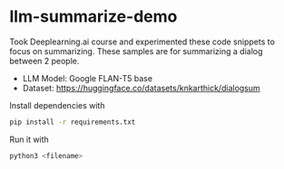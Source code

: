 # llm-summarize-demo

Took Deeplearning.ai course and experimented these code snippets to focus on summarizing. These samples are for summarizing a dialog between 2 people.

* LLM Model: Google FLAN-T5 base
* Dataset: <https://huggingface.co/datasets/knkarthick/dialogsum>

Install dependencies with

```sh
pip install -r requirements.txt
```

Run it with

```sh
python3 <filename>
```

